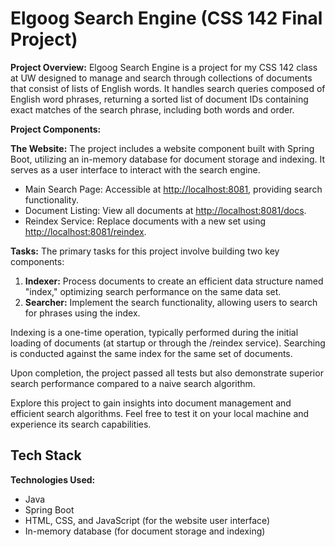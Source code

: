 
# Elgoog Search Engine (CSS 142 Final Project)

**Project Overview:**
Elgoog Search Engine is a project for my CSS 142 class at UW designed to manage and search through collections of documents that consist of lists of English words. It handles search queries composed of English word phrases, returning a sorted list of document IDs containing exact matches of the search phrase, including both words and order.


**Project Components:**

**The Website:**
The project includes a website component built with Spring Boot, utilizing an in-memory database for document storage and indexing. It serves as a user interface to interact with the search engine.

- Main Search Page: Accessible at [http://localhost:8081](http://localhost:8081), providing search functionality.
- Document Listing: View all documents at [http://localhost:8081/docs](http://localhost:8081/docs).
- Reindex Service: Replace documents with a new set using [http://localhost:8081/reindex](http://localhost:8081/reindex).

**Tasks:**
The primary tasks for this project involve building two key components:

1. **Indexer:** Process documents to create an efficient data structure named "index," optimizing search performance on the same data set.
2. **Searcher:** Implement the search functionality, allowing users to search for phrases using the index.

Indexing is a one-time operation, typically performed during the initial loading of documents (at startup or through the /reindex service). Searching is conducted against the same index for the same set of documents.

Upon completion, the project passed all tests but also demonstrate superior search performance compared to a naive search algorithm.

Explore this project to gain insights into document management and efficient search algorithms. Feel free to test it on your local machine and experience its search capabilities.





## Tech Stack
**Technologies Used:**
- Java
- Spring Boot 
- HTML, CSS, and JavaScript (for the website user interface)
- In-memory database (for document storage and indexing)

